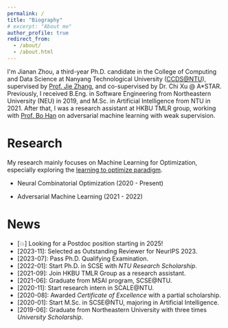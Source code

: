 ```yaml
---
permalink: /
title: "Biography"
# excerpt: "About me"
author_profile: true
redirect_from: 
  - /about/
  - /about.html
---
```


I'm Jianan Zhou, a third-year Ph.D. candidate in the College of Computing and Data Science at Nanyang Technological University ([CCDS@NTU](https://www.ntu.edu.sg/computing)), supervised by [Prof. Jie Zhang](https://personal.ntu.edu.sg/zhangj/), and co-supervised by Dr. Chi Xu @ A*STAR. Previously, I received B.Eng. in Software Engineering from Northeastern University (NEU) in 2019, and M.Sc. in Artificial Intelligence from NTU in 2021. After that, I was a research assistant at HKBU TMLR group, working with [Prof. Bo Han](https://bhanml.github.io/) on adversarial machine learning with weak supervision.

Research
======

My research mainly focuses on Machine Learning for Optimization, especially exploring the [learning to optimize paradigm](https://arxiv.org/pdf/1811.06128.pdf).

* Neural Combinatorial Optimization (2020 - Present)

- Adversarial Machine Learning (2021 - 2022)

News
======

- [:boom:] Looking for a Postdoc position starting in 2025!
- \[2023-11]: Selected as Outstanding Reviewer for NeurIPS 2023.
- \[2023-07]: Pass Ph.D. Qualifying Examination.
- \[2022-01]: Start Ph.D. in SCSE with *NTU Research Scholarship*.
- \[2021-09]: Join HKBU TMLR Group as a research assistant.
- \[2021-06]: Graduate from MSAI program, SCSE@NTU.
- \[2020-11]: Start research intern in SCALE@NTU.
- \[2020-08]: Awarded *Certificate of Excellence* with a partial scholarship.
- \[2020-01]: Start M.Sc. in SCSE@NTU, majoring in Artificial Intelligence.
- \[2019-06]: Graduate from Northeastern University with three times *University Scholarship*.

<script type='text/javascript' id='clustrmaps' src='//cdn.clustrmaps.com/map_v2.js?cl=0e1633&w=a&t=tt&d=FoksnRn7TGvAb2s0FiP9G1EDQcPfF_pvdm4EdiVzTZA&co=0b4975&cmo=3acc3a&cmn=ff5353&ct=cdd4d9'></script>

